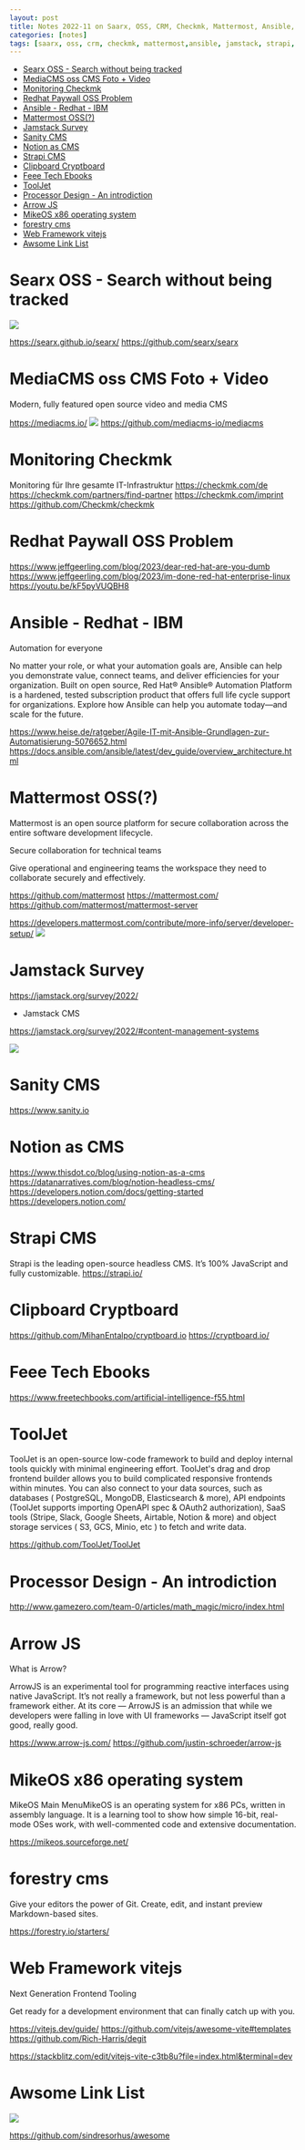 ```yaml
---
layout: post
title: Notes 2022-11 on Saarx, OSS, CRM, Checkmk, Mattermost, Ansible, Jamstack, Strapi, CMS, Cryptboard, Arrow-js, Forestry, Vitejs, Awsome-Link-List
categories: [notes]
tags: [saarx, oss, crm, checkmk, mattermost,ansible, jamstack, strapi, cms,cryptboard, arrow-js, forestry, vitejs, awsome-link-list ]
---
```

- [Searx OSS - Search without being tracked](#searx-oss---search-without-being-tracked)
- [MediaCMS oss CMS Foto + Video](#mediacms-oss-cms-foto--video)
- [Monitoring Checkmk](#monitoring-checkmk)
- [Redhat Paywall OSS Problem](#redhat-paywall-oss-problem)
- [Ansible - Redhat - IBM](#ansible---redhat---ibm)
- [Mattermost OSS(?)](#mattermost-oss)
- [Jamstack Survey](#jamstack-survey)
- [Sanity CMS](#sanity-cms)
- [Notion as CMS](#notion-as-cms)
- [Strapi CMS](#strapi-cms)
- [Clipboard Cryptboard](#clipboard-cryptboard)
- [Feee Tech Ebooks](#feee-tech-ebooks)
- [ToolJet](#tooljet)
- [Processor Design - An introdiction](#processor-design---an-introdiction)
- [Arrow JS](#arrow-js)
- [MikeOS x86 operating system](#mikeos-x86-operating-system)
- [forestry cms](#forestry-cms)
- [Web Framework vitejs](#web-framework-vitejs)
- [Awsome Link List](#awsome-link-list)


# Searx OSS - Search without being tracked
![](../pics/2022-11-01-notes11_image_1.png)

<https://searx.github.io/searx/>
<https://github.com/searx/searx>

# MediaCMS oss CMS Foto + Video 
Modern, fully featured open source
video and media CMS

<https://mediacms.io/>
![](../pics/2022-11-01-notes11_image_2.png)
<https://github.com/mediacms-io/mediacms>

# Monitoring Checkmk 
Monitoring für Ihre gesamte IT-Infrastruktur
<https://checkmk.com/de>
<https://checkmk.com/partners/find-partner>
<https://checkmk.com/imprint>
<https://github.com/Checkmk/checkmk>

# Redhat Paywall OSS Problem 
<https://www.jeffgeerling.com/blog/2023/dear-red-hat-are-you-dumb> 
<https://www.jeffgeerling.com/blog/2023/im-done-red-hat-enterprise-linux>
<https://youtu.be/kF5pyVUQBH8>

# Ansible - Redhat - IBM 
Automation for everyone

No matter your role, or what your automation goals are, Ansible can help you demonstrate value, connect teams, and deliver efficiencies for your organization. Built on open source, Red Hat® Ansible® Automation Platform is a hardened, tested subscription product that offers full life cycle support for organizations. Explore how Ansible can help you automate today—and scale for the future.


<https://www.heise.de/ratgeber/Agile-IT-mit-Ansible-Grundlagen-zur-Automatisierung-5076652.html>
<https://docs.ansible.com/ansible/latest/dev_guide/overview_architecture.html>

# Mattermost OSS(?) 
Mattermost is an open source platform for secure collaboration across the entire software development lifecycle.

Secure collaboration for technical teams

Give operational and engineering teams the workspace they need to collaborate securely and effectively. 

<https://github.com/mattermost>
<https://mattermost.com/>
<https://github.com/mattermost/mattermost-server>

<https://developers.mattermost.com/contribute/more-info/server/developer-setup/>
![](../pics/2022-11-01-notes11_image_3.png)

# Jamstack Survey 
<https://jamstack.org/survey/2022/>

- Jamstack CMS 

<https://jamstack.org/survey/2022/#content-management-systems>

![](../pics/2022-11-01-notes11_image_4.png)  

# Sanity CMS 

<https://www.sanity.io>

# Notion as CMS 

https://www.thisdot.co/blog/using-notion-as-a-cms
https://datanarratives.com/blog/notion-headless-cms/
https://developers.notion.com/docs/getting-started 
https://developers.notion.com/


# Strapi CMS

Strapi  is  the leading open-source headless CMS. It’s 100% JavaScript and fully customizable.
<https://strapi.io/>

# Clipboard Cryptboard 

<https://github.com/MihanEntalpo/cryptboard.io>
<https://cryptboard.io/>

# Feee Tech Ebooks 
<https://www.freetechbooks.com/artificial-intelligence-f55.html>

# ToolJet 

ToolJet is an open-source low-code framework to build and deploy internal tools quickly with minimal engineering effort. ToolJet's drag and drop frontend builder allows you to build complicated responsive frontends within minutes. You can also connect to your data sources, such as databases ( PostgreSQL, MongoDB, Elasticsearch & more), API endpoints (ToolJet supports importing OpenAPI spec & OAuth2 authorization), SaaS tools (Stripe, Slack, Google Sheets, Airtable, Notion & more) and object storage services ( S3, GCS, Minio, etc ) to fetch and write data.

<https://github.com/ToolJet/ToolJet>

# Processor Design - An introdiction 

<http://www.gamezero.com/team-0/articles/math_magic/micro/index.html>

# Arrow JS 
What is Arrow?

ArrowJS is an experimental tool for programming reactive interfaces using native JavaScript. It’s not really a framework, but not less powerful than a framework either. At its core — ArrowJS is an admission that while we developers were falling in love with UI frameworks — JavaScript itself got good, really good. 

<https://www.arrow-js.com/>
<https://github.com/justin-schroeder/arrow-js>


# MikeOS x86 operating system

MikeOS Main MenuMikeOS is an operating system for x86 PCs, written in assembly language. It is a learning tool to show how simple 16-bit, real-mode OSes work, with well-commented code and extensive documentation. 

<https://mikeos.sourceforge.net/>


# forestry cms
Give your editors the power of Git.
Create, edit, and instant preview Markdown-based sites.

<https://forestry.io/starters/>


# Web Framework vitejs
 Next Generation Frontend Tooling

Get ready for a development environment that can finally catch up with you.

<https://vitejs.dev/guide/>
<https://github.com/vitejs/awesome-vite#templates>
<https://github.com/Rich-Harris/degit>

<https://stackblitz.com/edit/vitejs-vite-c3tb8u?file=index.html&terminal=dev>


# Awsome Link List 

![](../pics/2022-11-01-notes11_image_5.png)

<https://github.com/sindresorhus/awesome>

